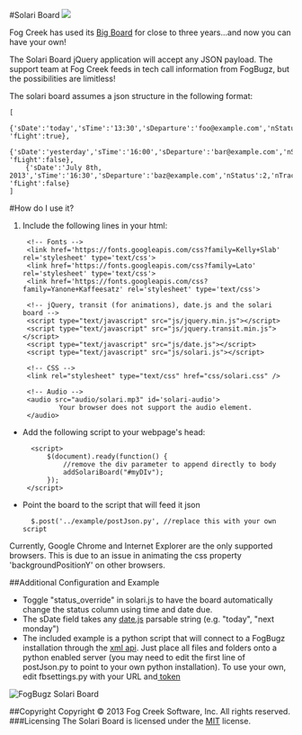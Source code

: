 #Solari Board
![](https://trello-attachments.s3.amazonaws.com/51bf2a13808218916c006928/51f02c885eee4b1708001f67/2c081fd8d5fcf4cb505392784667372e/genericBoard.PNG)


Fog Creek has used its [Big Board](http://blog.fogcreek.com/big-board-having-fun-with-data/) for close to three years...and now you can have your own!

The Solari Board jQuery application will accept any JSON payload. The support team at Fog Creek feeds in tech call information from FogBugz, but the possibilities are limitless!

The solari board assumes a json structure in the following format:

	[
	    {'sDate':'today','sTime':'13:30','sDeparture':'foo@example.com','nStatus':1,'nTrack':17, 'fLight':true},
	    {'sDate':'yesterday','sTime':'16:00','sDeparture':'bar@example.com','nStatus':2,'nTrack':19, 'fLight':false},
	    {'sDate':'July 8th, 2013','sTime':'16:30','sDeparture':'baz@example.com','nStatus':2,'nTrack':23, 'fLight':false}
	]		


#How do I use it?
1. Include the following lines in your html:

		<!-- Fonts -->
		<link href='https://fonts.googleapis.com/css?family=Kelly+Slab' rel='stylesheet' type='text/css'>
		<link href='https://fonts.googleapis.com/css?family=Lato' rel='stylesheet' type='text/css'>
		<link href='https://fonts.googleapis.com/css?family=Yanone+Kaffeesatz' rel='stylesheet' type='text/css'>
		
		<!-- jQuery, transit (for animations), date.js and the solari board -->
		<script type="text/javascript" src="js/jquery.min.js"></script>
		<script type="text/javascript" src="js/jquery.transit.min.js"></script>
		<script type="text/javascript" src="js/date.js"></script>	
		<script type="text/javascript" src="js/solari.js"></script> 
		
		<!-- CSS -->		
		<link rel="stylesheet" type="text/css" href="css/solari.css" />
		
		<!-- Audio -->
		<audio src="audio/solari.mp3" id='solari-audio'>
				Your browser does not support the audio element.
		</audio>

- Add the following script to your webpage's head:

        <script>
	        $(document).ready(function() {
                //remove the div parameter to append directly to body
	            addSolariBoard("#myDIv");	
	        });
       </script>

- Point the board to the script that will feed it json

        $.post('../example/postJson.py', //replace this with your own script   

Currently, Google Chrome and Internet Explorer are the only supported browsers. This is due to an issue in animating the css property 'backgroundPositionY' on other browsers.

##Additional Configuration and Example
- Toggle "status_override" in solari.js to have the board automatically change the status column using time and date due.
- The sDate field takes any [date.js](https://code.google.com/p/datejs/wiki/APIDocumentation#parse) parsable string (e.g. "today", "next monday")
- The included example is a python script that will connect to a FogBugz installation through the [xml api](https://developers.fogbugz.com/default.asp?W199). Just place all files and folders onto a python enabled server (you may need to edit the first line of postJson.py to point to your own python installation). To use your own, edit fbsettings.py with your URL and[ token](http://fogbugz.stackexchange.com/questions/900/how-do-i-get-an-xml-api-token)

![FogBugz Solari Board](https://trello-attachments.s3.amazonaws.com/51bf2a13808218916c006928/51f02c885eee4b1708001f67/1b1ee7b798d88a6c39cf320d28146b36/fogbgzedition.PNG)

##Copyright
Copyright © 2013 Fog Creek Software, Inc. All rights reserved.
###Licensing
The Solari Board is licensed under the [MIT](http://opensource.org/licenses/mit-license.php) license.
